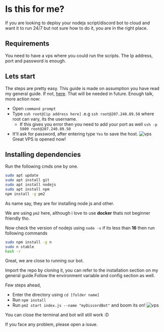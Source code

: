 
# Is this for me?

If you are looking to deploy your nodejs script/discord bot to cloud and want it to run 24/7 but not sure how to do it, you are in the right place.




## Requirements

You need to have a vps where you could run the scripts. The Ip address, port and password is enough.
## Lets start

The steps are pretty easy. This guide is made on assumption you have read my general guide. If not, [here](https://github.com/bilal-the-dev/How-to-run-my-discord-bots). That will be needed in future. Enough talk, more action now:

- Open `command prompt`
- Type `ssh root@[ip address here]` .e.g `ssh root@207.240.89.50` where root can vary, its the username.
    - If this gives you error then you need to add your port as well `ssh -p 5809 root@207.240.89.50`
- It'll ask for password, after entering type `Yes` to save the host.
![vps](https://cdn.writebots.com/wp-content/uploads/2022/02/img_61ff06abf3934.png.webp)
Great VPS is opened now!
## Installing dependencies

Run the following cmds one by one.

```bash
sudo apt update
sudo apt install git
sudo apt install nodejs
sudo apt install npm
npm install -g pm2
```
As name say, they are for installing node js and other.

We are using `pm2` here, although i love to use **docker** thats not beginner friendly tho.

 Now check the version of nodejs using `node -v` if its less than **16** then run following commands

```bash
sudo npm install -g n
sudo n stable
hash -r
```

Great, we are close to running our bot.

Import the repo by cloning it, you can refer to the installation section on my general guide.Follow the environment variable and config section as well.

Few steps ahead,
 -  Enter the directory using `cd [folder name]`
 - Run `npm install`
 -  Run `pm2 start index.js --name "myDiscordBot"` and boom its on!
 ![vps](https://cdn.writebots.com/wp-content/uploads/2022/02/img_61ff0ad607fb1.png.webp)

 You can close the terminal and bot will still work :D

If you face any problem, please open a issue.
